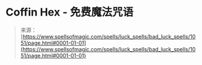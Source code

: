 <!--yml

category: 未分类

date: 2024-06-12 18:33:47

-->

# Coffin Hex - 免费魔法咒语

> 来源：[https://www.spellsofmagic.com/spells/luck_spells/bad_luck_spells/1051/page.html#0001-01-01](https://www.spellsofmagic.com/spells/luck_spells/bad_luck_spells/1051/page.html#0001-01-01)
